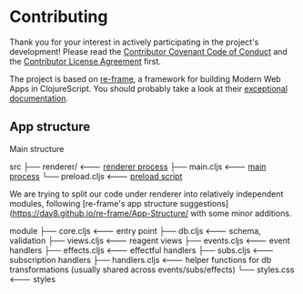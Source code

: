 # Contributing

Thank you for your interest in actively participating in the project's development!
Please read the [Contributor Covenant Code of Conduct](https://github.com/re-path/studio/blob/main/CODE_OF_CONDUCT.md) 
and the [Contributor License Agreement](cla.md) first.

The project is based on [re-frame](https://github.com/day8/re-frame/), 
a framework for building Modern Web Apps in ClojureScript.
You should probably take a look at their [exceptional documentation](https://day8.github.io/re-frame/re-frame/).

## App structure

Main structure

src
├── renderer/     <--- [renderer process](https://www.electronjs.org/docs/latest/tutorial/process-model#the-renderer-process)
├── main.cljs     <--- [main process](https://www.electronjs.org/docs/latest/tutorial/process-model#the-main-process)
└── preload.cljs  <--- [preload script](https://www.electronjs.org/docs/latest/tutorial/process-model#preload-scripts)

We are trying to split our code under renderer into relatively independent modules, 
following [re-frame's app structure suggestions](https://day8.github.io/re-frame/App-Structure/
with some minor additions. 

module
├── core.cljs     <--- entry point
├── db.cljs       <--- schema, validation
├── views.cljs    <--- reagent views
├── events.cljs   <--- event handlers
├── effects.cljs  <--- effectful handlers
├── subs.cljs     <--- subscription handlers
├── handlers.cljs <--- helper functions for db transformations (usually shared across events/subs/effects)
└── styles.css    <--- styles